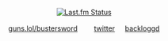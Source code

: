 <p align="center">
<a href="https://www.last.fm/user/shinceI">
   <img src="https://lastfm-recently-played.vercel.app/api?user=shinceI&count=1&width=325&header_size=none&footer_style=compact_stats&bg_color=000000" alt="Last.fm Status">
</a>
   
</p>
<p align="center">
<a href="https://guns.lol/bustersword">guns.lol/bustersword</a>ᅟ⠀⠀<a href="https://x.com/okcomputerist">twitter</a>⠀⠀<a href="https://backloggd.com/u/sou/">backloggd</a>
</p>
